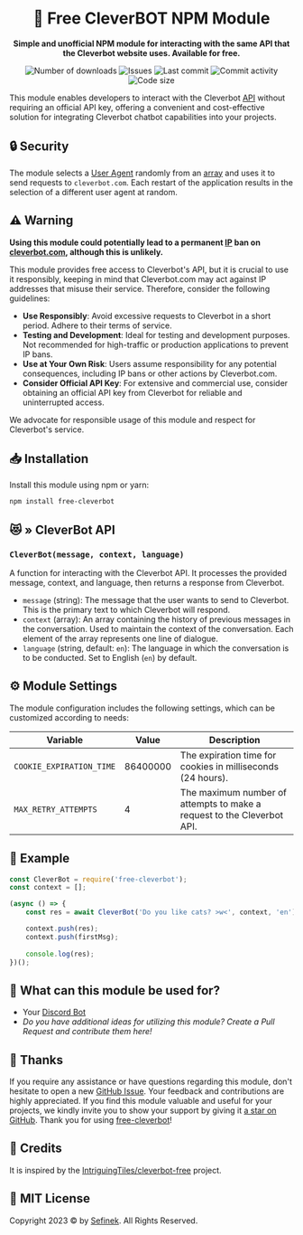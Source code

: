 <div align="center">
    <h1>🤖 Free CleverBOT NPM Module</h1>
    <p>
        <b>Simple and unofficial NPM module for interacting with the same API that the Cleverbot website uses. Available for free.</b>
    </p>
    <p>
        <a href="https://www.npmjs.com/package/free-cleverbot" target="_blank" title="free-cleverbot - npm" style="text-decoration:none">
            <img src="https://img.shields.io/npm/dt/free-cleverbot?maxAge=3600" alt="Number of downloads">
            <img src="https://img.shields.io/github/issues/sefinek24/free-cleverbot" alt="Issues">
            <img src="https://img.shields.io/github/last-commit/sefinek24/free-cleverbot" alt="Last commit">
            <img src="https://img.shields.io/github/commit-activity/w/sefinek24/free-cleverbot" alt="Commit activity">
            <img src="https://img.shields.io/github/languages/code-size/sefinek24/free-cleverbot" alt="Code size">
        </a>
    </p>
</div>

This module enables developers to interact with the Cleverbot [API](https://en.wikipedia.org/wiki/API) without requiring an official API key, offering a convenient and cost-effective solution for integrating Cleverbot chatbot capabilities into your projects.


## 🔒 Security
The module selects a [User Agent](https://en.wikipedia.org/wiki/User_agent) randomly from an [array](https://github.com/sefinek24/free-cleverbot/blob/d17c9e8b5ec594bd26b3faa497897ad2e706b47c/scripts/useragent.js#L2) and uses it to send requests to `cleverbot.com`.
Each restart of the application results in the selection of a different user agent at random.


## ⚠️ Warning
**Using this module could potentially lead to a permanent [IP](https://en.wikipedia.org/wiki/IP_address) ban on [cleverbot.com](https://www.cleverbot.com), although this is unlikely.**

This module provides free access to Cleverbot's API, but it is crucial to use it responsibly, keeping in mind that Cleverbot.com may act against IP addresses that misuse their service.
Therefore, consider the following guidelines:
- **Use Responsibly**: Avoid excessive requests to Cleverbot in a short period. Adhere to their terms of service.
- **Testing and Development**: Ideal for testing and development purposes. Not recommended for high-traffic or production applications to prevent IP bans.
- **Use at Your Own Risk**: Users assume responsibility for any potential consequences, including IP bans or other actions by Cleverbot.com.
- **Consider Official API Key**: For extensive and commercial use, consider obtaining an official API key from Cleverbot for reliable and uninterrupted access.

We advocate for responsible usage of this module and respect for Cleverbot's service.


## 📥 Installation
Install this module using npm or yarn:

```bash
npm install free-cleverbot
```


## 😻 » CleverBot API

### `CleverBot(message, context, language)`
A function for interacting with the Cleverbot API. It processes the provided message, context, and language, then returns a response from Cleverbot.

- `message` (string): The message that the user wants to send to Cleverbot. This is the primary text to which Cleverbot will respond.
- `context` (array): An array containing the history of previous messages in the conversation. Used to maintain the context of the conversation. Each element of the array represents one line of dialogue.
- `language` (string, default: `en`): The language in which the conversation is to be conducted. Set to English (`en`) by default.


## ⚙️ Module Settings
The module configuration includes the following settings, which can be customized according to needs:

| Variable                 | Value    | Description                                                            |
|--------------------------|----------|------------------------------------------------------------------------|
| `COOKIE_EXPIRATION_TIME` | 86400000 | The expiration time for cookies in milliseconds (24 hours).            |
| `MAX_RETRY_ATTEMPTS`     | 4        | The maximum number of attempts to make a request to the Cleverbot API. |


## 💬 Example
```js
const CleverBot = require('free-cleverbot');
const context = [];

(async () => {
    const res = await CleverBot('Do you like cats? >w<', context, 'en'); // input, conversation context, language

    context.push(res);
    context.push(firstMsg);
    
    console.log(res);
})();
```


## 🤔 What can this module be used for?
- Your [Discord Bot](https://discord.com/developers/docs/intro)
- *Do you have additional ideas for utilizing this module? Create a Pull Request and contribute them here!*


## 💙 Thanks
If you require any assistance or have questions regarding this module, don't hesitate to open a new [GitHub Issue](https://github.com/sefinek24/free-cleverbot/issues).
Your feedback and contributions are highly appreciated.
If you find this module valuable and useful for your projects, we kindly invite you to show your support by giving it [a star on GitHub](https://github.com/sefinek24/free-cleverbot).
Thank you for using [free-cleverbot](https://www.npmjs.com/package/free-cleverbot)!


## 🔖 Credits
It is inspired by the [IntriguingTiles/cleverbot-free](https://github.com/IntriguingTiles/cleverbot-free) project.


## 📝 MIT License
Copyright 2023 © by [Sefinek](https://sefinek.net). All Rights Reserved.